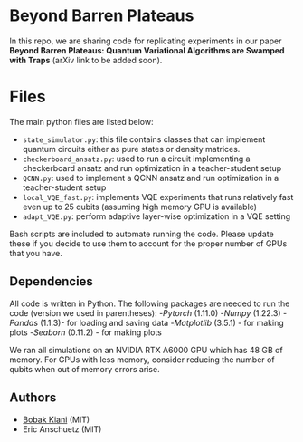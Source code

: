 # Beyond Barren Plateaus

In this repo, we are sharing code for replicating experiments in our paper **Beyond Barren Plateaus: Quantum Variational Algorithms are Swamped with Traps** (arXiv link to be added soon).


# Files

The main python files are listed below:
- `state_simulator.py`: this file contains classes that can implement quantum circuits either as pure states or density matrices.
- `checkerboard_ansatz.py`: used to run a circuit implementing a checkerboard ansatz and run optimization in a teacher-student setup
- `QCNN.py`: used to implement a QCNN ansatz and run optimization in a teacher-student setup 
- `local_VQE_fast.py`: implements VQE experiments that runs relatively fast even up to 25 qubits (assuming high memory GPU is available)
- `adapt_VQE.py`: perform adaptive layer-wise optimization in a VQE setting

Bash scripts are included to automate running the code. Please update these if you decide to use them to account for the proper number of GPUs that you have.

## Dependencies

All code is written in Python. The following packages are needed to run the code (version we used in parentheses):
-*Pytorch* (1.11.0)
-*Numpy* (1.22.3)
-*Pandas* (1.1.3)- for loading and saving data
-*Matplotlib* (3.5.1) - for making plots
-*Seaborn* (0.11.2) - for making plots

We ran all simulations on an NVIDIA RTX A6000 GPU which has 48 GB of memory. For GPUs with less memory, consider reducing the number of qubits when out of memory errors arise.

## Authors

* [Bobak Kiani](https://github.com/bkiani) (MIT) 
* Eric Anschuetz (MIT)